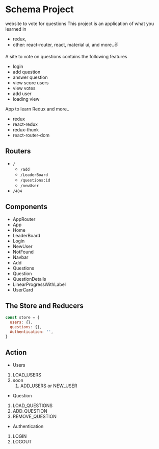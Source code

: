 
<!-- [Demo Video](https://www.youtube.com/watch?v=xfmSkLAL__Q) -->

# Schema Project 
website to vote for questions
This project is an application of what you learned in 
- redux,
- other: react-router, react, material ui, and more..✌️

A site to vote on questions contains the following features
- login
- add question
- answer question
- view score users 
- view votes 
- add user 
- loading view




App to learn Redux and more.. 
- redux
- react-redux
- redux-thunk
- react-router-dom


## Routers
- `/`
   - `/add`
   - `/LeaderBoard`
   - `/questions:id`
   - `/newUser`
- `/404`

## Components 

- AppRouter 
- App 
- Home
- LeaderBoard
- Login
- NewUser
- NotFound
- Navbar
- Add
- Questions
- Question
- QuestionDetails
- LinearProgressWithLabel
- UserCard



## The Store and Reducers

```js
const store = {
  users: {},
  questions: {},
  Authentication: '',
}

```

## Action
- Users
1. LOAD_USERS
2. soon
   1. ADD_USERS or NEW_USER
  
  
- Question
1. LOAD_QUESTIONS
2. ADD_QUESTION 
3. REMOVE_QUESTION 
   
- Authentication
1. LOGIN
2. LOGOUT

<!-- - Share 
1. ADD_ANSWER
2. REMOVE_ANSWER
3. addAnswer()
4. removeAnswer()
5. load()
   -->
